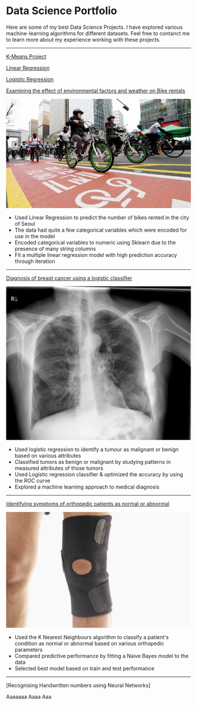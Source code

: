 # Data Science Portfolio

Here are some of my best Data Science Projects. I have explored various machine-learning algorithms for different datasets. Feel free to contanct me to learn more about my experience working with these projects.

***
[K-Means Project](https://github.com/mahfuz978/Mahfuzur-Portfolio/blob/Projects/Mahfuzur_K_Means_Project.ipynb)

[Linear Regression ](https://github.com/mahfuz978/Regression-Classification/blob/main/Linear_Regression/Mahfuzur_Rahman_Linear_Regression_Project.ipynb)

[Logistic Regression](https://github.com/mahfuz978/Regression-Classification/blob/main/Logistic_Regression/Mahfuzur_Rahman_Logistic_Regression_Project.ipynb)

[Examining the effect of environmental factors and weather on Bike rentals](https://github.com/emani27/Emani_DataScience/blob/master/Linear_Regression%20Project.ipynb)

<img src="images/seoul-bikes.jpeg?raw=true"/>

- Used Linear Regression to predict the number of bikes rented in the city of Seoul
- The data had quite a few categorical variables which were encoded for use in the model
- Encoded categorical variables to numeric using Sklearn due to the presence of many string columns
- Fit a multiple linear regression model with high prediction accuracy through iteration

***

[Diagnosis of breast cancer using a logistic classifier](https://github.com/emani27/Emani_DataScience/blob/master/Logistic%20Regression%20Project.ipynb)

<img src="images/breast-cancer.jpeg?raw=true"/>

- Used logistic regression to identify a tumour as malignant or benign based on various attributes
- Classified tumors as benign or malignant by studying patterns in measured attributes of those tumors
- Used Logistic regression classifier & optimized the accuracy by using the ROC curve
- Explored a machine learning approach to medical diagnosis

***

[Identifying symptoms of orthopedic patients as normal or abnormal](/sample_page)

<img src="images/knee-brace-ortho.png?raw=true"/>

- Used the K Nearest Neighbours algorithm to classify a patient's condition as normal or abnormal based on various orthopedic parameters
- Compared predictive performance by fitting a Naive Bayes model to the data
- Selected best model based on train and test performance

***

[Recognising Handwritten numbers using Neural Networks]


Aaaaaaa
Aaaa
Aaa

